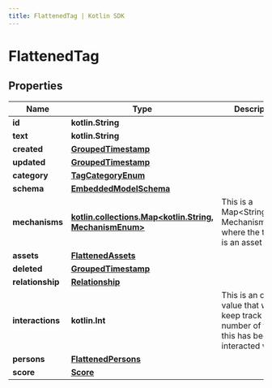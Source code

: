 ```yaml
---
title: FlattenedTag | Kotlin SDK
---
```



# FlattenedTag

## Properties
Name | Type | Description | Notes
------------ | ------------- | ------------- | -------------
**id** | **kotlin.String** |  | 
**text** | **kotlin.String** |  | 
**created** | [**GroupedTimestamp**](GroupedTimestamp) |  | 
**updated** | [**GroupedTimestamp**](GroupedTimestamp) |  | 
**category** | [**TagCategoryEnum**](TagCategoryEnum) |  | 
**schema** | [**EmbeddedModelSchema**](EmbeddedModelSchema) |  |  [optional]
**mechanisms** | [**kotlin.collections.Map&lt;kotlin.String, MechanismEnum&gt;**](MechanismEnum) | This is a Map&lt;String, MechanismEnum&gt; where the the key is an asset id. |  [optional]
**assets** | [**FlattenedAssets**](FlattenedAssets) |  |  [optional]
**deleted** | [**GroupedTimestamp**](GroupedTimestamp) |  |  [optional]
**relationship** | [**Relationship**](Relationship) |  |  [optional]
**interactions** | **kotlin.Int** | This is an optional value that will keep track of the number of times this has been interacted with. |  [optional]
**persons** | [**FlattenedPersons**](FlattenedPersons) |  |  [optional]
**score** | [**Score**](Score) |  |  [optional]



